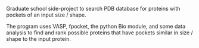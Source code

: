 Graduate school side-project to search PDB database for proteins with pockets of an input size / shape.

The program uses VASP, fpocket, the python Bio module, and some data analysis to find and rank possible proteins that have pockets similar in size / shape to the input protein.